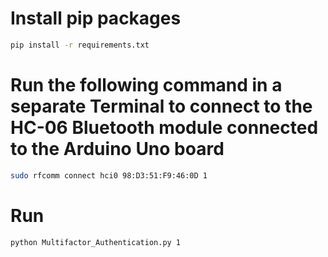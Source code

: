 # Install pip packages

```zsh
pip install -r requirements.txt
```


# Run the following command in a separate Terminal to connect to the HC-06 Bluetooth module connected to the Arduino Uno board

```zsh
sudo rfcomm connect hci0 98:D3:51:F9:46:0D 1
```


# Run

```zsh
python Multifactor_Authentication.py 1
```
